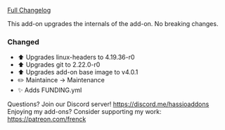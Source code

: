 [Full Changelog][changelog]

This add-on upgrades the internals of the add-on.
No breaking changes.

### Changed

- :arrow_up: Upgrades linux-headers to 4.19.36-r0
- :arrow_up: Upgrades git to 2.22.0-r0
- :arrow_up: Upgrades add-on base image to v4.0.1
- :pencil2: Maintaince -> Maintenance
- :sparkles: Adds FUNDING.yml

[changelog]: https://github.com/hassio-addons/addon-zerotier/compare/v0.2.0...v0.3.0

Questions? Join our Discord server! https://discord.me/hassioaddons
Enjoying my add-ons? Consider supporting my work: https://patreon.com/frenck